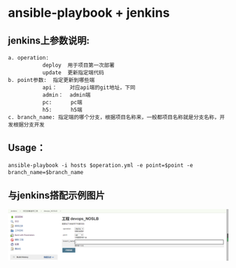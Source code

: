 # ansible-playbook + jenkins 
## jenkins上参数说明: 
```
a. operation:
           deploy  用于项目第一次部署
           update  更新指定端代码
b. point参数:  指定更新到哪些端
           api：    对应api端的git地址，下同
           admin：  admin端
           pc:      pc端
           h5:      h5端
c. branch_name: 指定端的哪个分支，根据项目名称来，一般都项目名称就是分支名称，开发根据分支开发
```


## Usage：
```
ansible-playbook -i hosts $operation.yml -e point=$point -e branch_name=$branch_name
```



## 与jenkins搭配示例图片
![image](https://github.com/herrywen-nanj/ansible-playbook/blob/master/12.png)
